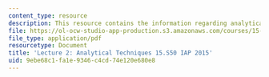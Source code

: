 ```yaml
---
content_type: resource
description: This resource contains the information regarding analytical techniques.
file: https://ol-ocw-studio-app-production.s3.amazonaws.com/courses/15-s50-poker-theory-and-analytics-january-iap-2015/9ebe68c1fa1e9346c4cd74e120e680e8_MIT15_S50IAP15_L2_Analysis.pdf
file_type: application/pdf
resourcetype: Document
title: 'Lecture 2: Analytical Techniques 15.S50 IAP 2015'
uid: 9ebe68c1-fa1e-9346-c4cd-74e120e680e8
---
```

